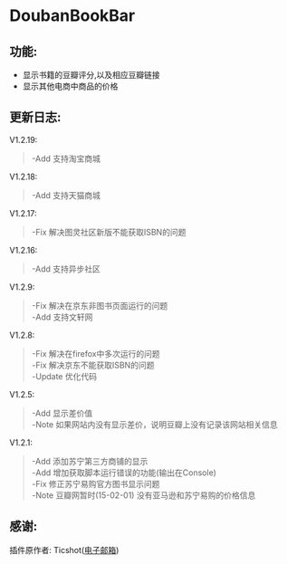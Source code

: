 # DoubanBookBar

## 功能:

- 显示书籍的豆瓣评分,以及相应豆瓣链接
- 显示其他电商中商品的价格

## 更新日志:
V1.2.19:
>-Add 支持淘宝商城

V1.2.18:
>-Add 支持天猫商城

V1.2.17:
>-Fix 解决图灵社区新版不能获取ISBN的问题

V1.2.16:
>-Add 支持异步社区 

V1.2.9:
>-Fix 解决在京东非图书页面运行的问题  
>-Add 支持文轩网 

V1.2.8:
>-Fix 解决在firefox中多次运行的问题  
>-Fix 解决京东不能获取ISBN的问题  
>-Update 优化代码  

V1.2.5:
>-Add 显示差价值  
>-Note 如果网站内没有显示差价，说明豆瓣上没有记录该网站相关信息

V1.2.1:
>-Add 添加苏宁第三方商铺的显示  
>-Add 增加获取脚本运行错误的功能(输出在Console)  
>-Fix 修正苏宁易购官方图书显示问题   
>-Note 豆瓣网暂时(15-02-01) 没有亚马逊和苏宁易购的价格信息  

## 感谢:
插件原作者: Ticshot([电子邮箱](mailto:Ticshot@gmail.com))
